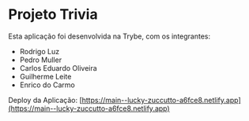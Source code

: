
# Projeto Trivia

Esta aplicação foi desenvolvida na Trybe, com os integrantes:
- Rodrigo Luz
- Pedro Muller
- Carlos Eduardo Oliveira
- Guilherme Leite
- Enrico do Carmo

Deploy da Aplicação: [https://main--lucky-zuccutto-a6fce8.netlify.app](https://main--lucky-zuccutto-a6fce8.netlify.app)

